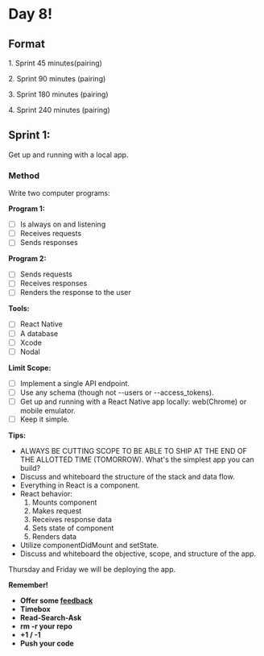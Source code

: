 # Day 8!

## Format

1\. Sprint 45 minutes(pairing)

2\. Sprint 90 minutes (pairing)

3\. Sprint 180 minutes (pairing)

4\. Sprint 240 minutes (pairing)

## Sprint 1:

  Get up and running with a local app.

### Method

  Write two computer programs:

**Program 1:**
  + [ ] Is always on and listening
  + [ ] Receives requests
  + [ ] Sends responses

**Program 2:**
  + [ ] Sends requests
  + [ ] Receives responses
  + [ ] Renders the response to the user

**Tools:**
   + [ ] React Native
   + [ ] A database
   + [ ] Xcode
   + [ ] Nodal

**Limit Scope:**
 + [ ] Implement a single API endpoint.
 + [ ] Use any schema (though not --users or --access_tokens).
 + [ ] Get up and running with a React Native app locally: web(Chrome) or mobile emulator.
 + [ ] Keep it simple.

**Tips:**

+ ALWAYS BE CUTTING SCOPE TO BE ABLE TO SHIP AT THE END OF THE ALLOTTED TIME (TOMORROW). What's the simplest app you can build?
+ Discuss and whiteboard the structure of the stack and data flow.
+ Everything in React is a component.
+ React behavior:
  1. Mounts component
  2. Makes request
  3. Receives response data
  4. Sets state of component
  5. Renders data
+ Utilize componentDidMount and setState.
+ Discuss and whiteboard the objective, scope, and structure of the app.

Thursday and Friday we will be deploying the app.

**Remember!**
+ **Offer some [feedback](http://goo.gl/forms/W5vaqyIrZSyMsoYY2)**
+ **Timebox**
+ **Read-Search-Ask**
+ **rm -r your repo**
+ **+1 / -1**
+ **Push your code**
